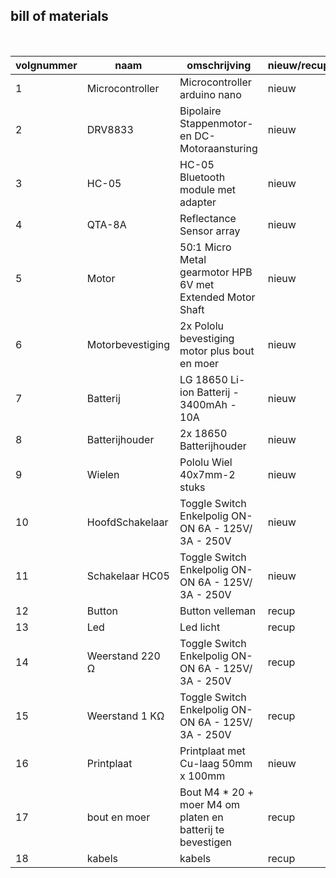 ## bill of materials
<br />

|volgnummer|naam            |omschrijving                                              |nieuw/recup|kostprijs/stuk|aantal|subtotaal|
|----------|----------------|----------------------------------------------------------|-----------|--------------|------|---------|
|         1|Microcontroller |Microcontroller arduino nano                              |   nieuw   |€             |  1   |€        |
|         2|DRV8833         |Bipolaire Stappenmotor- en DC-Motoraansturing             |   nieuw   |€ 3,00        |  1   |€ 3,00   |
|         3|HC-05           |HC-05 Bluetooth module met adapter                        |   nieuw   |€ 6,50        |  1   |€ 6,50   |
|         4|QTA-8A          |Reflectance Sensor array                                  |   nieuw   |€ 12,30       |  1   |€ 12,30  |
|         5|Motor           |50:1 Micro Metal gearmotor HPB 6V met Extended Motor Shaft|   nieuw   |€ 21,60       |  2   |€ 43,20  |
|         6|Motorbevestiging|2x Pololu bevestiging motor plus bout en moer             |   nieuw   |€ 00000       |  2   |€        |
|         7|Batterij        |LG 18650 Li-ion Batterij - 3400mAh - 10A                  |   nieuw   |€ 6,00        |  2   |€ 12,00  |
|         8|Batterijhouder  |2x 18650 Batterijhouder                                   |   nieuw   |€ 1,50        |  1   |€ 1,50   |
|         9|Wielen          |Pololu Wiel 40x7mm-2 stuks                                |   nieuw   |€ 4,90        |  1   |€ 4,90   |
|        10|HoofdSchakelaar |Toggle Switch Enkelpolig ON-ON 6A - 125V/ 3A - 250V       |   nieuw   |€ 1,50        |  1   |€ 1,50   |
|        11|Schakelaar HC05 |Toggle Switch Enkelpolig ON-ON 6A - 125V/ 3A - 250V       |   nieuw   |€ 1,50        |  1   |€ 1,50   |
|        12|Button          |Button velleman                                           |   recup   |€ 0           |  1   |€ 0      |
|        13|Led             |Led licht                                                 |   recup   |€ 0           |  1   |€ 0      |
|        14|Weerstand 220 Ω |Toggle Switch Enkelpolig ON-ON 6A - 125V/ 3A - 250V       |   recup   |€ 0           |  2   |€ 0      |
|        15|Weerstand 1 KΩ  |Toggle Switch Enkelpolig ON-ON 6A - 125V/ 3A - 250V       |   recup   |€ 0           |  3   |€ 0      |  
|        16|Printplaat      |Printplaat met Cu-laag 50mm x 100mm                       |   nieuw   |€ 2,00        |  2   |€ 4,00   |
|        17|bout en moer    |Bout M4 * 20 + moer M4 om platen en batterij te bevestigen|   recup   |€ 0           |  5   |€ 0      |
|        18|kabels          |kabels                                                    |   recup   |€ 0           |  30  |€ 0      |

